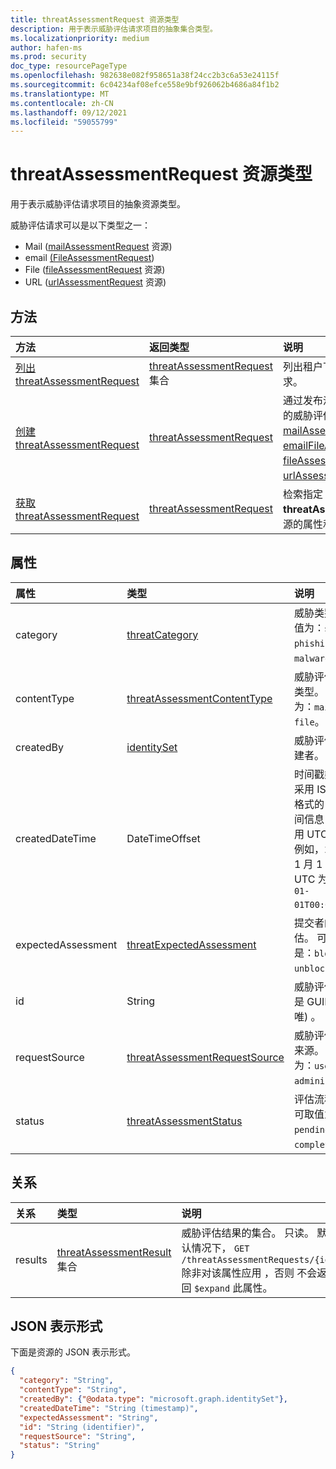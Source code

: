 ```yaml
---
title: threatAssessmentRequest 资源类型
description: 用于表示威胁评估请求项目的抽象集合类型。
ms.localizationpriority: medium
author: hafen-ms
ms.prod: security
doc_type: resourcePageType
ms.openlocfilehash: 982638e082f958651a38f24cc2b3c6a53e24115f
ms.sourcegitcommit: 6c04234af08efce558e9bf926062b4686a84f1b2
ms.translationtype: MT
ms.contentlocale: zh-CN
ms.lasthandoff: 09/12/2021
ms.locfileid: "59055799"
---
```

# <a name="threatassessmentrequest-resource-type"></a>threatAssessmentRequest 资源类型

用于表示威胁评估请求项目的抽象资源类型。

威胁评估请求可以是以下类型之一：

* Mail ([mailAssessmentRequest](mailAssessmentRequest.md) 资源) 
* email [ (FileAssessmentRequest](emailFileAssessmentRequest.md)) 
* File ([fileAssessmentRequest](fileAssessmentRequest.md) 资源) 
* URL ([urlAssessmentRequest](urlAssessmentRequest.md) 资源) 

## <a name="methods"></a>方法

| 方法       | 返回类型 | 说明 |
|:-------------|:------------|:------------|
| [列出 threatAssessmentRequest](../api/informationprotection-list-threatassessmentrequests.md) | [threatAssessmentRequest](threatassessmentrequest.md) 集合 | 列出租户下的所有威胁评估请求。 |
| [创建 threatAssessmentRequest](../api/informationprotection-post-threatassessmentrequests.md) | [threatAssessmentRequest](threatassessmentrequest.md) | 通过发布派生的资源类型创建新的威胁评估请求[：mailAssessmentRequest](../resources/mailAssessmentRequest.md) [、emailFileAssessmentRequest、fileAssessmentRequest](../resources/emailFileAssessmentRequest.md) [、urlAssessmentRequest](../resources/urlAssessmentRequest.md)。 [](../resources/fileAssessmentRequest.md) |
| [获取 threatAssessmentRequest](../api/threatassessmentrequest-get.md) | [threatAssessmentRequest](threatassessmentrequest.md) | 检索指定 **threatAssessmentRequest** 资源的属性和关系。 |

## <a name="properties"></a>属性

| 属性     | 类型        | 说明 |
| :-------------|:------------|:------------|
|category|[threatCategory](enums.md#threatcategory-values)|威胁类别。 可取值为：`spam`、`phishing`、`malware`。|
|contentType|[threatAssessmentContentType](enums.md#threatassessmentcontenttype-values)|威胁评估的内容类型。 可取值为：`mail`、`url`、`file`。|
|createdBy|[identitySet](identityset.md)|威胁评估请求创建者。|
|createdDateTime|DateTimeOffset|时间戳类型表示采用 ISO 8601 格式的日期和时间信息，始终采用 UTC 时区。 例如，2014 年 1 月 1 日午夜 UTC 为 `2014-01-01T00:00:00Z`。|
|expectedAssessment|[threatExpectedAssessment](enums.md#threatexpectedassessment-values)|提交者的预期评估。 可能的值是：`block`、`unblock`。|
|id|String|威胁评估请求 ID 是 GUID (全局唯) 。|
|requestSource|[threatAssessmentRequestSource](enums.md#threatassessmentrequestsource-values)|威胁评估请求的来源。 可取值为：`user`、`administrator`。|
|status|[threatAssessmentStatus](enums.md#threatassessmentstatus-values)|评估流程状态。 可取值为：`pending`、`completed`。|

## <a name="relationships"></a>关系

| 关系 | 类型        | 说明 |
|:-------------|:------------|:------------|
|results|[threatAssessmentResult](threatassessmentresult.md) 集合|威胁评估结果的集合。 只读。 默认情况下， `GET /threatAssessmentRequests/{id}` 除非对该属性应用 ，否则 不会返回 `$expand` 此属性。|

## <a name="json-representation"></a>JSON 表示形式

下面是资源的 JSON 表示形式。

<!-- {
  "blockType": "resource",
  "optionalProperties": [

  ],
  "@odata.type": "microsoft.graph.threatAssessmentRequest",
  "keyProperty": "id"
}-->

```json
{
  "category": "String",
  "contentType": "String",
  "createdBy": {"@odata.type": "microsoft.graph.identitySet"},
  "createdDateTime": "String (timestamp)",
  "expectedAssessment": "String",
  "id": "String (identifier)",
  "requestSource": "String",
  "status": "String"
}
```

<!-- uuid: 16cd6b66-4b1a-43a1-adaf-3a886856ed98
2019-02-04 14:57:30 UTC -->
<!-- {
  "type": "#page.annotation",
  "description": "threatAssessmentRequest resource",
  "keywords": "",
  "section": "documentation",
  "tocPath": ""
}-->

